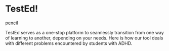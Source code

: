 # TestEd!

[pencil](https://user-images.githubusercontent.com/63713718/229339903-2a705950-793c-435a-a00c-6fd057517872.png)

TestEd serves as a one-stop platform to seamlessly transition from one way of learning to another, depending on your needs. 
Here is how our tool deals with different problems encountered by students with ADHD.

